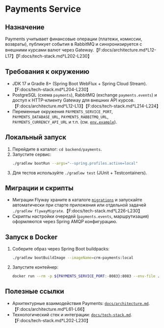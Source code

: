 # Payments Service

## Назначение
Payments учитывает финансовые операции (платежи, комиссии, возвраты), публикует события в RabbitMQ и синхронизируется с внешними курсами валют через Gateway.【F:docs/architecture.md†L12-L17】【F:docs/tech-stack.md†L202-L230】

## Требования к окружению
- JDK 17 и Gradle 8+ (Spring Boot WebFlux + Spring Cloud Stream).【F:docs/tech-stack.md†L204-L230】
- PostgreSQL (схема `payments`), RabbitMQ (exchange `payments.events`) и доступ к HTTP-клиенту Gateway для внешних API курсов.【F:docs/architecture.md†L12-L13】【F:docs/tech-stack.md†L214-L224】
- Переменные окружения `PAYMENTS_SERVICE_PORT`, `PAYMENTS_DATABASE_URL`, `PAYMENTS_RABBITMQ_URL`, `PAYMENTS_CURRENCY_API_URL` и т.п. (см. [`env.example`](../../env.example)).

## Локальный запуск
1. Перейдите в каталог: `cd backend/payments`.
2. Запустите сервис:
   ```bash
   ./gradlew bootRun --args="--spring.profiles.active=local"
   ```
3. Для тестов используйте `./gradlew test` (JUnit + Testcontainers).

## Миграции и скрипты
- Миграции Flyway храните в каталоге [`migrations`](migrations/) и запускайте автоматически при старте приложения или отдельной задачей `./gradlew flywayMigrate`.【F:docs/tech-stack.md†L226-L230】
- Скрипты настройки очередей (`payments.events`, маршрутизация) оформляются через Spring AMQP конфигурацию.

## Запуск в Docker
1. Соберите образ через Spring Boot buildpacks:
   ```bash
   ./gradlew bootBuildImage --imageName=crm-payments:local
   ```
2. Запустите контейнер:
   ```bash
   docker run --rm -p ${PAYMENTS_SERVICE_PORT:-8083}:8083 --env-file ../../env.example crm-payments:local
   ```

## Полезные ссылки
- Архитектурные взаимодействия Payments: [`docs/architecture.md`](../../docs/architecture.md#2-взаимодействия-и-потоки-данных).【F:docs/architecture.md†L61-L66】
- Технологический стек и интеграции: [`docs/tech-stack.md`](../../docs/tech-stack.md#payments).【F:docs/tech-stack.md†L202-L230】

